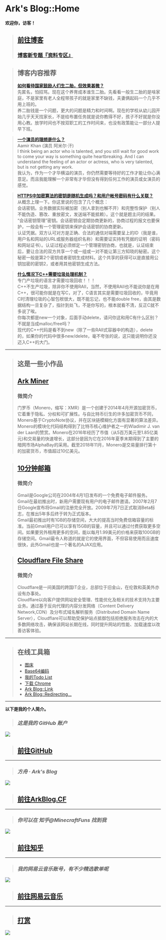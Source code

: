 # Ark's Blog::Home

**欢迎你，访客！**

> ## [前往博客](/blog/)
> ### [博客新专题『资料专区』](/blog/information.html?src=homepage)

> ## 博客内容推荐
> **[如何看待国家鼓励人们生二胎，但效果甚微？](/blog/zhihu/86jvKAlzT4jhMOG0?src=homepage)**  
> 先匿名，怕招骂。现在这个养育成本谁生二胎。先看看一般生二胎的是啥家庭，不是家里有老人全程带孩子的就是家里不缺钱，夫妻俩起码一个几乎不用上班的。  
> 养二胎钱是一个问题，更大的问题是精力和时间啊。现在的学校从幼儿园开始几乎天天找家长，不是给布置任务就是说你教得不好，孩子不好就是你没用心教。放学时间也不按双职工的工作时间来，也没有政策能让一部分人提早下班。  

<script async src="//pagead2.googlesyndication.com/pagead/js/adsbygoogle.js"></script>
<ins class="adsbygoogle"
     style="display:block; text-align:center;"
     data-ad-layout="in-article"
     data-ad-format="fluid"
     data-ad-client="ca-pub-4161171709893056"
     data-ad-slot="3017846475"></ins>
<script>
     (adsbygoogle = window.adsbygoogle || []).push({});
</script>

> **[一个演员的理想是什么？](/blog/zhihu/DqWRJSYNsTt16HUB?src=homepage)**  
> Aamir Khan (演员 阿米尔·汗)  
> I think being an actor who is talented, and you still wait for good work to come your way is something quite heartbreaking. And I can understand the feeling of an actor or actress, who is very talented, but is not getting any work.  
> 我认为，作为一个才华横溢的演员，你仍然需要等待好的工作才能让你心满意足。而且我能理解一个非常有才华但没有得到任何工作的演员或女演员的感觉。  

<script async src="//pagead2.googlesyndication.com/pagead/js/adsbygoogle.js"></script>
<ins class="adsbygoogle"
     style="display:block; text-align:center;"
     data-ad-layout="in-article"
     data-ad-format="fluid"
     data-ad-client="ca-pub-4161171709893056"
     data-ad-slot="3017846475"></ins>
<script>
     (adsbygoogle = window.adsbygoogle || []).push({});
</script>

> **[HTTPS中加密算法的密钥是随机生成吗？和用户帐号密码有什么关联？](/blog/2019/yV0Mes7HLjnFfZeR?src=homepage)**  
> 从概念上理一下。你这里说的包含了几个概念：  
> 会话密钥。业务数据实际被加密（别人拿到也解不开）和完整性保护（别人不能伪造、篡改、重放密文，发送端不能抵赖）。这个就是题主问的结果。  
> “会话密钥管理”密钥。会话密钥会定期协商更新的，协商过程的报文也要保护，一般会有一个管理密钥来保护会话密钥的协商更新。  
> 认证凭据。双方认可对方是正确、合法的通信对端需要呈上的ID（我是谁，用户名和网站的URL或服务器组织名称）和需要证实持有凭据的证明（密码和网站证书）。认证过程必须绑定一个管理密钥协商，也就是，认证结束后，要让合法的双方共享一个或一组或一对不能让第三方知晓的秘密。这个秘密一般是第2个密钥或者密钥生成材料。这个共享的获得可以是直接用公钥加密的密钥2，或者用其他密钥生成方法。

<script async src="//pagead2.googlesyndication.com/pagead/js/adsbygoogle.js"></script>
<ins class="adsbygoogle"
     style="display:block; text-align:center;"
     data-ad-layout="in-article"
     data-ad-format="fluid"
     data-ad-client="ca-pub-4161171709893056"
     data-ad-slot="3017846475"></ins>
<script>
     (adsbygoogle = window.adsbygoogle || []).push({});
</script>

> **[什么情况下C++需要垃圾处理机制？](/blog/2019/95Mu3U9PDrroP0d6?src=homepage)**  
> 专门产垃圾的语言才需要垃圾回收！！！  
> C++不生产垃圾，除非你不使用RAII，当然，不使用RAII也不能说你是在用C++，很可能你就是在写C，对了，C语言其实是需要垃圾回收的，毕竟用C时清理垃圾的心智包袱很大，既不能忘记，也不能double free，由其是数据结构一旦复杂了，指针到处飞，不是你写的，根本就看不清，反正C就不多说了唉。  
> 你每次都是new一个对象，后面手动delete，请问你这和用C有什么区别？不就是当成malloc/free吗？  
> 现代的C++代码是看不到new（除了一些RAII式容器中的构造），delete的，如果你的代码中很多new/delete，毫不夸张的说，这只能说明你还没迈入C++的大门。  

<script async src="//pagead2.googlesyndication.com/pagead/js/adsbygoogle.js"></script>
<ins class="adsbygoogle"
     style="display:block; text-align:center;"
     data-ad-layout="in-article"
     data-ad-format="fluid"
     data-ad-client="ca-pub-4161171709893056"
     data-ad-slot="3017846475"></ins>
<script>
     (adsbygoogle = window.adsbygoogle || []).push({});
</script>

-----------------------------

> ## 这是一些小作品
> ## [Ark Miner](/link/KqhP.html?src=homepage)  
> ### 微简介
> 门罗币（Monero，缩写：XMR）是一个创建于2014年4月开源加密货币，它着重于隐私、分权和可扩展性。与自比特币衍生的许多加密货币不同，Monero基于CryptoNote协议，并在区块链模糊化方面有显著的算法差异。Monero的模块化代码结构得到了比特币核心维护者之一的Wladimir J. van der Laan的赞赏。Monero在2016年经历了市值（从5百万美元至1.85亿美元)和交易量的快速增长，这部分是因为它在2016年夏季末期得到了主要的暗网市场AlphaBay的采用。截至2018年11月，Monero是交易量排行第十的加密货币，市值超过10亿美元。  

<script async src="//pagead2.googlesyndication.com/pagead/js/adsbygoogle.js"></script>
<ins class="adsbygoogle"
     style="display:block; text-align:center;"
     data-ad-layout="in-article"
     data-ad-format="fluid"
     data-ad-client="ca-pub-4161171709893056"
     data-ad-slot="3017846475"></ins>
<script>
     (adsbygoogle = window.adsbygoogle || []).push({});
</script>

> ## [10分钟邮箱](/link/W4nz.html?src=homepage)    
> ### 微简介  
> Gmail是Google公司在2004年4月1日发布的一个免费电子邮件服务。Gmail在最初推出时，新用户需要现有用户的电子邮件邀请。2007年2月7日Google宣布将Gmail的注册完全开放。2009年7月7日正式取消Beta标志，在推出5年多后终于转为正式版本。  
> Gmail最初推出时有1GB的存储空间，大大的提高当时免费信箱容量的标准。当前Gmail用户已可以享有15GB的容量，并且可以通过付费获取更多空间。如果要另外租用更多的空间，能以每月1.99美元的价格来获取100GB的存储空间。Gmail最令人称道的就是它的使用界面，不但容易使用而且速度很快，此外Gmail也是一个著名的AJAX应用。  

<script async src="//pagead2.googlesyndication.com/pagead/js/adsbygoogle.js"></script>
<ins class="adsbygoogle"
     style="display:block; text-align:center;"
     data-ad-layout="in-article"
     data-ad-format="fluid"
     data-ad-client="ca-pub-4161171709893056"
     data-ad-slot="3017846475"></ins>
<script>
     (adsbygoogle = window.adsbygoogle || []).push({});
</script>

> ## [Cloudflare File Share](/link/SHrL.html?src=homepage)  
> ### 微简介   
> Cloudflare是一间美国的跨国IT企业，总部位于旧金山，在伦敦和英美外亦设有办事处。  
> Cloudflare以向客户提供网站安全管理、性能优化及相关的技术支持为主要业务。通过基于反向代理的内容分发网络（Content Delivery Network,CDN）及分布式域名解析服务（Distributed Domain Name Server），Cloudflare可以帮助受保护站点抵御包括拒绝服务攻击在内的大多数网络攻击，确保该网站长期在线，同时提升网站的性能、加载速度以改善访客体验。  

<script async src="//pagead2.googlesyndication.com/pagead/js/adsbygoogle.js"></script>
<ins class="adsbygoogle"
     style="display:block; text-align:center;"
     data-ad-layout="in-article"
     data-ad-format="fluid"
     data-ad-client="ca-pub-4161171709893056"
     data-ad-slot="3017846475"></ins>
<script>
     (adsbygoogle = window.adsbygoogle || []).push({});
</script>

-----------------------------

> ## 在线工具箱
> * [图床](/epic/?src=homepage)
> * [Base64编码](/base64/?src=homepage)
> * [我的Todo List](/blog/todo/?src=homepage)
> * [下载 Chrome](/chrome-download/?src=homepage)
> * [Ark Blog::Link](https://link.arkf.xyz/?src=homepage)
> * [Ark Blog::Redirecting…](https://lkpo0v.github.io/?src=homepage)

<script async src="//pagead2.googlesyndication.com/pagead/js/adsbygoogle.js"></script>
<ins class="adsbygoogle"
     style="display:block; text-align:center;"
     data-ad-layout="in-article"
     data-ad-format="fluid"
     data-ad-client="ca-pub-4161171709893056"
     data-ad-slot="3017846475"></ins>
<script>
     (adsbygoogle = window.adsbygoogle || []).push({});
</script>

-----------------------------

**以下是我的个人简介。**

> ### *这是我的 GitHub 账户*
[![](https://cdn.jsdelivr.net/gh/lkpo0v/d1n3/ww2.sinaimg.cn/large/005BYqpgly1g01dh1xi0cj30vp0kzjzm.jpg)](/link/wlqe.html?src=www.arkf.xyz)

> ## [前往GitHub](/link/wlqe.html?src=homepage&token=RDf5UV2Y2FsFrizY)

<script async src="//pagead2.googlesyndication.com/pagead/js/adsbygoogle.js"></script>
<!-- il7YNvMMUbbbz7q8 -->
<ins class="adsbygoogle"
     style="display:block"
     data-ad-client="ca-pub-4161171709893056"
     data-ad-slot="9948532008"
     data-ad-format="auto"
     data-full-width-responsive="true"></ins>
<script>
(adsbygoogle = window.adsbygoogle || []).push({});
</script>

-----------------------------

> ### *方舟 · Ark's Blog*
[![](https://cdn.jsdelivr.net/gh/lkpo0v/d1n3/ww2.sinaimg.cn/large/005BYqpgly1g01dhwhi0rj31c00ltx2w.jpg)](/link/yXxR.html?src=www.arkf.xyz)

> ## [前往ArkBlog.CF](/link/yXxR.html?src=homepage&token=RDf5UV2Y2FsFrizY)

<script async src="//pagead2.googlesyndication.com/pagead/js/adsbygoogle.js"></script>
<!-- il7YNvMMUbbbz7q8 -->
<ins class="adsbygoogle"
     style="display:block"
     data-ad-client="ca-pub-4161171709893056"
     data-ad-slot="9948532008"
     data-ad-format="auto"
     data-full-width-responsive="true"></ins>
<script>
(adsbygoogle = window.adsbygoogle || []).push({});
</script>

-----------------------------

> ### *你可以在 知乎@MinecraftFuns 找到我*
[![](https://cdn.jsdelivr.net/gh/lkpo0v/d1n3/ww2.sinaimg.cn/large/005BYqpgly1g01didpnl0j30vv0lo7gk.jpg)](/link/zU9A.html?src=www.arkf.xyz)

> ## [前往知乎](/link/zU9A.html?src=homepage&token=RDf5UV2Y2FsFrizY)

<script async src="//pagead2.googlesyndication.com/pagead/js/adsbygoogle.js"></script>
<!-- il7YNvMMUbbbz7q8 -->
<ins class="adsbygoogle"
     style="display:block"
     data-ad-client="ca-pub-4161171709893056"
     data-ad-slot="9948532008"
     data-ad-format="auto"
     data-full-width-responsive="true"></ins>
<script>
(adsbygoogle = window.adsbygoogle || []).push({});
</script>

-----------------------------

> ### *我的网易云音乐账号，有不少精选歌单呢*
[![](https://cdn.jsdelivr.net/gh/lkpo0v/d1n3/ww2.sinaimg.cn/large/005BYqpgly1g01diuv3jcj30rw0kadk3.jpg)](/link/aXJZ.html?src=www.arkf.xyz)

> ## [前往网易云音乐](/link/aXJZ.html?src=homepage)

<script async src="//pagead2.googlesyndication.com/pagead/js/adsbygoogle.js"></script>
<!-- il7YNvMMUbbbz7q8 -->
<ins class="adsbygoogle"
     style="display:block"
     data-ad-client="ca-pub-4161171709893056"
     data-ad-slot="9948532008"
     data-ad-format="auto"
     data-full-width-responsive="true"></ins>
<script>
(adsbygoogle = window.adsbygoogle || []).push({});
</script>

-----------------------------

> ## [打赏](/donations?src=homepage&token=RDf5UV2Y2FsFrizY)

<script async src="//pagead2.googlesyndication.com/pagead/js/adsbygoogle.js"></script>
<ins class="adsbygoogle"
     style="display:block; text-align:center;"
     data-ad-layout="in-article"
     data-ad-format="fluid"
     data-ad-client="ca-pub-4161171709893056"
     data-ad-slot="3017846475"></ins>
<script>
     (adsbygoogle = window.adsbygoogle || []).push({});
</script>

![](https://cdn.jsdelivr.net/gh/lkpo0v/d1n3/ww2.sinaimg.cn/large/005BYqpgly1g01dwo3j72j308c01o080.jpg)

<!-- Global site tag (gtag.js) - Google Analytics -->
<script async src="https://www.googletagmanager.com/gtag/js?id=UA-116309064-2"></script>
<script>
  window.dataLayer = window.dataLayer || [];
  function gtag(){dataLayer.push(arguments);}
  gtag('js', new Date());
  gtag('config', 'UA-116309064-2');
</script>

<!-- Google AdSense -->
<script async src="//pagead2.googlesyndication.com/pagead/js/adsbygoogle.js"></script>
<script>
     (adsbygoogle = window.adsbygoogle || []).push({
          google_ad_client: "ca-pub-4161171709893056",
          enable_page_level_ads: true
     });
</script>

